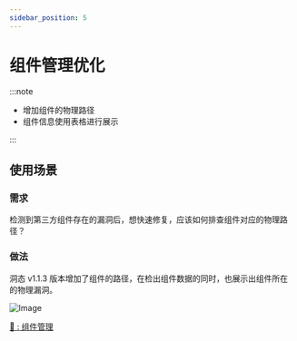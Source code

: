 ```yaml
---
sidebar_position: 5
---
```


# 组件管理优化

:::note

* 增加组件的物理路径
* 组件信息使用表格进行展示

:::

## 使用场景
### 需求
检测到第三方组件存在的漏洞后，想快速修复，应该如何排查组件对应的物理路径？

### 做法 
洞态 v1.1.3 版本增加了组件的路径，在检出组件数据的同时，也展示出组件所在的物理漏洞。

![Image](/img/docs/tutorial/zh_sca_opt.png "")


[🔗 : 组件管理](../operation/component-management)

